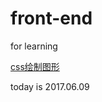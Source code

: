 # front-end
for learning

[css绘制图形](https://github.com/Icestains/front-end/blob/master/%E7%BB%83%E4%B9%A0/css%E7%BB%98%E5%88%B6%E5%9B%BE%E5%BD%A2.html)

today is 2017.06.09

